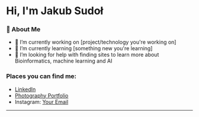 # Hi, I'm Jakub Sudoł

[//]:# (I'm a Bioinformatics student at Poznan University of Technology)

### 🌱 About Me

- 🔭 I’m currently working on [project/technology you're working on]
- 🌱 I’m currently learning [something new you're learning]
- 🤔 I’m looking for help with finding sites to learn more about Bioinformatics, machine learning and AI
  
### Places you can find me:

- [LinkedIn](https://www.linkedin.com/in/jakub-sudol-js060701/ "More about me here")
- [Photography Portfolio](jakubsudol.com "My photography")
- Instagram: [Your Email](#)

---
